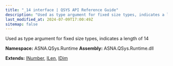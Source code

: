 ```yaml
---
title: "_14 interface | QSYS API Reference Guide"
description: "Used as type argument for fixed size types, indicates a length of 14  "
last_modified_at: 2024-07-09T17:00:49Z
sitemap: false
---
```


Used as type argument for fixed size types, indicates a length of 14 

**Namespace:** ASNA.QSys.Runtime
**Assembly:** ASNA.QSys.Runtime.dll

**Extends:** [INumber](/reference/runtime/qsys-runtime/i-number.html), [ILen](/reference/runtime/qsys-runtime/i-len.html), [IDim](/reference/runtime/qsys-runtime/i-dim.html)
<br>
<br>
